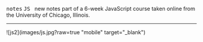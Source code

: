 

 <kbd>notes</kbd> <kbd>JS</kbd> &nbsp; new notes part of a 6-week JavaScript course taken online from the University of Chicago, Illinois.
 <hr />  

 

 ![js2](images/js.jpg?raw=true "mobile" target="_blank")
